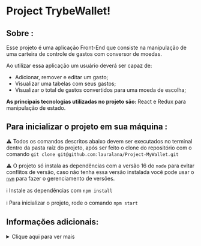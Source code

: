 # Project TrybeWallet!
## Sobre :
Esse projeto é uma aplicação Front-End que consiste na manipulação de uma carteira de controle de gastos com conversor de moedas.

Ao utilizar essa aplicação um usuário deverá ser capaz de:
- Adicionar, remover e editar um gasto;
- Visualizar uma tabelas com seus gastos;
- Visualizar o total de gastos convertidos para uma moeda de escolha;

<strong>As principais tecnologias utilizadas no projeto são: </strong> React e Redux para manipulação de estado.

## Para inicializar o projeto em sua máquina :
⚠️ Todos os comandos descritos abaixo devem ser executados no terminal dentro da pasta raíz do projeto, após ser feito o clone do repositório com o comando `git clone git@github.com:lauralana/Project-MyWallet.git`  <br>

⚠️ O projeto só instala as dependências com a versão 16 do `node` para evitar conflitos de versão, caso não tenha essa versão instalada você pode usar o [`nvm`](https://github.com/nvm-sh/nvm#installing-and-updating) para fazer o gerenciamento de versões.  <br>

  :information_source: Instale as dependências com `npm install`  <br>
  
  :information_source: Para inicializar o projeto, rode o comando `npm start`
  
## Informações adicionais: 
 <details><summary> Clique aqui para ver mais </summary>
  Para esse projeto foi utilizada a API, awesomeapi API de Cotações para realizar a busca de câmbio de moedas. <br>
 ENDPOINT:  <https://economia.awesomeapi.com.br/json/all>

  >O retorno desse endpoint será algo no formato:

  ```json
  {
    {
      "USD": {
        "code":"USD",
        "codein":"BRL",
        "name":"Dólar Americano/Real Brasileiro",
        "high":"5.6689",
        "low":"5.6071",
        "varBid":"-0.0166",
        "pctChange":"-0.29",
        "bid":"5.6173",
        "ask":"5.6183",
        "timestamp":"1601476370",
        "create_date":"2020-09-30 11:32:53"
        },
        ...
    }
  }
  ```

 >Se você quiser aprender mais informações sobre a API, veja a [documentação](https://docs.awesomeapi.com.br/api-de-moedas). <br><br>
 >OBS : esse projeto possui pequenas divergências em relação ao projeto original proposto pela Trybe.
  </details>
